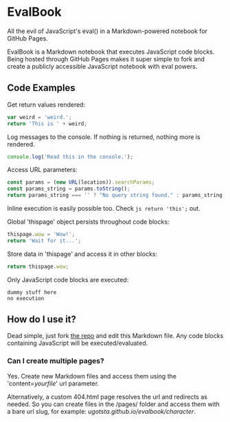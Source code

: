 # EvalBook
All the evil of JavaScript's eval() in a Markdown-powered notebook for GitHub Pages.

EvalBook is a Markdown notebook that executes JavaScript code blocks. Being hosted through GitHub Pages makes it super simple to fork and create a publicly accessible JavaScript notebook with eval powers.

## Code Examples

Get return values rendered:
```js
var weird = 'weird.';
return 'This is ' + weird;
```

Log messages to the console. If nothing is returned, nothing more is rendered.
```javascript
console.log('Read this in the console.');
```

Access URL parameters:
```js
const params = (new URL(location)).searchParams;
const params_string = params.toString();
return params_string === '' ? "No query string found." : params_string;
```

Inline execution is easily possible too. Check `js return 'this';` out.

Global 'thispage' object persists throughout code blocks:
```js ohyeah
thispage.wow = 'Wow!';
return 'Wait for it...';
```

Store data in 'thispage' and access it in other blocks:
```js
return thispage.wow;
```

Only JavaScript code blocks are executed:
```
dummy stuff here
no execution
```

## How do I use it?
Dead simple, just fork [the repo](github.com/Ugotsta/evalbook) and edit this Markdown file. Any code blocks containing JavaScript will be executed/evaluated.

### Can I create multiple pages?

Yes. Create new Markdown files and access them using the 'content=_yourfile_' url parameter.

Alternatively, a custom 404.html page resolves the url and redirects as needed. So you can create files in the /pages/ folder and access them with a bare url slug, for example: _ugotsta.github.io/evalbook/character_.
